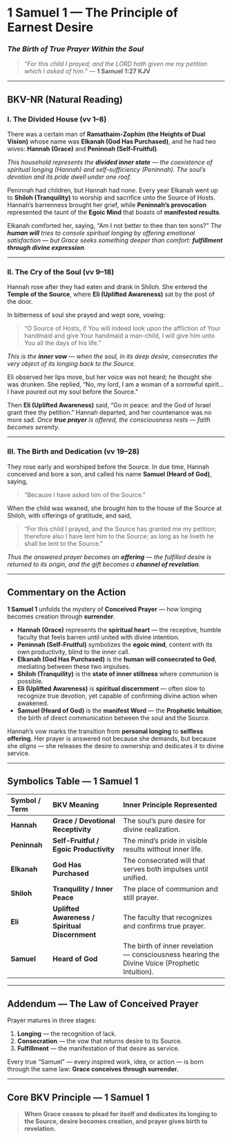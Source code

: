 # **1 Samuel 1 — The Principle of Earnest Desire**
### *The Birth of True Prayer Within the Soul*

> _“For this child I prayed; and the LORD hath given me my petition which I asked of him.”_ — **1 Samuel 1:27 KJV**

---

## **BKV-NR (Natural Reading)**

### **I. The Divided House (vv 1–8)**

There was a certain man of **Ramathaim-Zophim (the Heights of Dual Vision)** whose name was **Elkanah (God Has Purchased)**, and he had two wives: **Hannah (Grace)** and **Peninnah (Self-Fruitful)**.

*This household represents the **divided inner state** — the coexistence of spiritual longing (Hannah) and self-sufficiency (Peninnah). The soul’s devotion and its pride dwell under one roof.*

Peninnah had children, but Hannah had none.
Every year Elkanah went up to **Shiloh (Tranquility)** to worship and sacrifice unto the Source of Hosts.
Hannah’s barrenness brought her grief, while **Peninnah’s provocation** represented the taunt of the **Egoic Mind** that boasts of **manifested results**.

Elkanah comforted her, saying, “Am I not better to thee than ten sons?”
*The **human will** tries to console spiritual longing by offering emotional satisfaction — but Grace seeks something deeper than comfort: **fulfillment through divine expression**.*

---

### **II. The Cry of the Soul (vv 9–18)**

Hannah rose after they had eaten and drank in Shiloh.
She entered the **Temple of the Source**, where **Eli (Uplifted Awareness)** sat by the post of the door.

In bitterness of soul she prayed and wept sore, vowing:
> “O Source of Hosts, if You will indeed look upon the affliction of Your handmaid and give Your handmaid a man-child, I will give him unto You all the days of his life.”

*This is the **inner vow** — when the soul, in its deep desire, consecrates the very object of its longing back to the Source.*

Eli observed her lips move, but her voice was not heard; he thought she was drunken.
She replied, “No, my lord, I am a woman of a sorrowful spirit… I have poured out my soul before the Source.”

Then **Eli (Uplifted Awareness)** said, “Go in peace: and the God of Israel grant thee thy petition.”
Hannah departed, and her countenance was no more sad.
*Once **true prayer** is offered, the consciousness rests — faith becomes serenity.*

---

### **III. The Birth and Dedication (vv 19–28)**

They rose early and worshiped before the Source.
In due time, Hannah conceived and bore a son, and called his name **Samuel (Heard of God)**, saying,
> “Because I have asked him of the Source.”

When the child was weaned, she brought him to the house of the Source at Shiloh, with offerings of gratitude, and said,
> “For this child I prayed, and the Source has granted me my petition; therefore also I have lent him to the Source; as long as he liveth he shall be lent to the Source.”

*Thus the answered prayer becomes an **offering** — the fulfilled desire is returned to its origin, and the gift becomes a **channel of revelation**.*

---

## **Commentary on the Action**

**1 Samuel 1** unfolds the mystery of **Conceived Prayer** — how longing becomes creation through **surrender**.

* **Hannah (Grace)** represents the **spiritual heart** — the receptive, humble faculty that feels barren until united with divine intention.
* **Peninnah (Self-Fruitful)** symbolizes the **egoic mind**, content with its own productivity, blind to the inner call.
* **Elkanah (God Has Purchased)** is the **human will consecrated to God**, mediating between these two impulses.
* **Shiloh (Tranquility)** is the **state of inner stillness** where communion is possible.
* **Eli (Uplifted Awareness)** is **spiritual discernment** — often slow to recognize true devotion, yet capable of confirming divine action when awakened.
* **Samuel (Heard of God)** is the **manifest Word** — the **Prophetic Intuition**; the birth of direct communication between the soul and the Source.

Hannah’s vow marks the transition from **personal longing** to **selfless offering**.
Her prayer is answered not because she demands, but because she *aligns* — she releases the desire to ownership and dedicates it to divine service.

---

## **Symbolics Table — 1 Samuel 1**

| Symbol / Term | BKV Meaning | Inner Principle Represented |
| :--- | :--- | :--- |
| **Hannah** | **Grace / Devotional Receptivity** | The soul’s pure desire for divine realization. |
| **Peninnah** | **Self-Fruitful / Egoic Productivity** | The mind’s pride in visible results without inner life. |
| **Elkanah** | **God Has Purchased** | The consecrated will that serves both impulses until unified. |
| **Shiloh** | **Tranquility / Inner Peace** | The place of communion and still prayer. |
| **Eli** | **Uplifted Awareness / Spiritual Discernment** | The faculty that recognizes and confirms true prayer. |
| **Samuel** | **Heard of God** | The birth of inner revelation — consciousness hearing the Divine Voice (Prophetic Intuition). |

---

## **Addendum — The Law of Conceived Prayer**

Prayer matures in three stages:

1.  **Longing** — the recognition of lack.
2.  **Consecration** — the vow that returns desire to its Source.
3.  **Fulfillment** — the manifestation of that desire as service.

Every true “Samuel” — every inspired work, idea, or action — is born through the same law: **Grace conceives through surrender.**

---

## **Core BKV Principle — 1 Samuel 1**

> **When Grace ceases to plead for itself and dedicates its longing to the Source, desire becomes creation, and prayer gives birth to revelation.**






